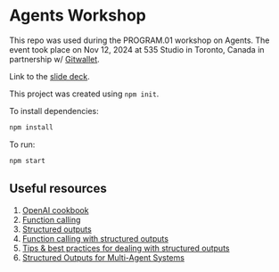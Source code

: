 # Agents Workshop

This repo was used during the PROGRAM.01 workshop on Agents. The event took place on Nov 12, 2024 at 535 Studio in Toronto, Canada in partnership w/ [Gitwallet](https://gitwallet.co/). 

Link to the [slide deck](https://www.figma.com/slides/egIK6eqL2fBNjwYUtWuhe4/Program%3A-Agents-Workshop?node-id=0-1&t=wfyVPwZCiOhQTayM-1). 

This project was created using `npm init`.

To install dependencies:

```bash
npm install
```

To run:

```bash
npm start
```

## Useful resources
1. [OpenAI cookbook](https://cookbook.openai.com/examples/how_to_build_an_agent_with_the_node_sdk)
2. [Function calling](https://platform.openai.com/docs/guides/function-calling?lang=node.js)
3. [Structured outputs](https://platform.openai.com/docs/guides/structured-outputs#function-calling-vs-response-format)
4. [Function calling with structured outputs](https://platform.openai.com/docs/guides/function-calling#function-calling-with-structured-outputs)
5. [Tips & best practices for dealing with structured outputs](https://platform.openai.com/docs/guides/structured-outputs#best-practices)
6. [Structured Outputs for Multi-Agent Systems](https://cookbook.openai.com/examples/structured_outputs_multi_agent)
